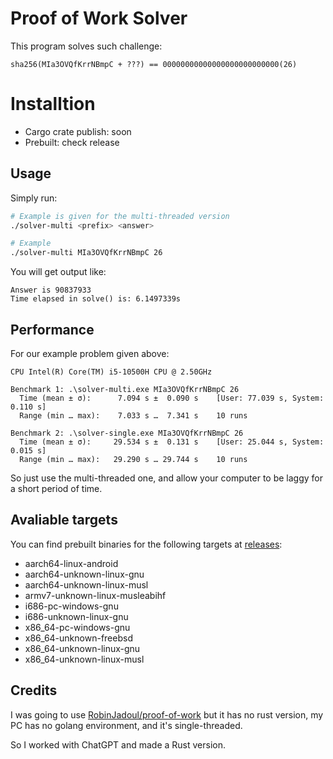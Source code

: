# Proof of Work Solver

This program solves such challenge:
```
sha256(MIa3OVQfKrrNBmpC + ???) == 00000000000000000000000000(26)
```

# Installtion

- Cargo crate publish: soon
- Prebuilt: check release

## Usage

Simply run:
```bash
# Example is given for the multi-threaded version
./solver-multi <prefix> <answer>

# Example
./solver-multi MIa3OVQfKrrNBmpC 26
```

You will get output like:

```
Answer is 90837933
Time elapsed in solve() is: 6.1497339s
```

## Performance
For our example problem given above:
```
CPU Intel(R) Core(TM) i5-10500H CPU @ 2.50GHz

Benchmark 1: .\solver-multi.exe MIa3OVQfKrrNBmpC 26
  Time (mean ± σ):      7.094 s ±  0.090 s    [User: 77.039 s, System: 0.110 s]
  Range (min … max):    7.033 s …  7.341 s    10 runs

Benchmark 2: .\solver-single.exe MIa3OVQfKrrNBmpC 26
  Time (mean ± σ):     29.534 s ±  0.131 s    [User: 25.044 s, System: 0.015 s]
  Range (min … max):   29.290 s … 29.744 s    10 runs
```
So just use the multi-threaded one, and allow your computer to be laggy for a short period of time.

## Avaliable targets
You can find prebuilt binaries for the following targets at [releases](https://github.com/66Leo66/PoW-solver-rs/releases):
- aarch64-linux-android
- aarch64-unknown-linux-gnu
- aarch64-unknown-linux-musl
- armv7-unknown-linux-musleabihf
- i686-pc-windows-gnu
- i686-unknown-linux-gnu
- x86_64-pc-windows-gnu
- x86_64-unknown-freebsd
- x86_64-unknown-linux-gnu
- x86_64-unknown-linux-musl

## Credits
I was going to use [RobinJadoul/proof-of-work](https://github.com/RobinJadoul/proof-of-work/) but it has no rust version, my PC has no golang environment, and it's single-threaded.

So I worked with ChatGPT and made a Rust version.
